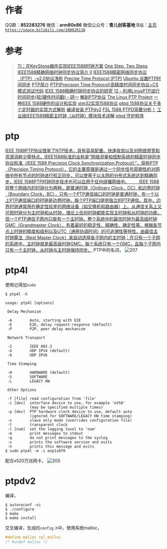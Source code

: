 ﻿# 作者
QQ群：**852283276**
微信：**arm80x86**
微信公众号：**青儿创客基地**
B站：[主页 `https://space.bilibili.com/208826118`](https://space.bilibili.com/208826118)

# 参考
> [TI：在KeyStone器件实现IEEE1588时钟方案](https://www.eefocus.com/communication/339581)
> [One Step, Two Steps](https://www.jianshu.com/p/6cb197183a3c)
> [IEEE1588精确网络时钟同步协议简介 II](https://www.cnblogs.com/byeyear/archive/2012/10/14/2723336.html)
> [IEEE1588精密网络同步协议（PTP）-v2.0协议浅析](http://blog.sina.com.cn/s/blog_4b0cdab70100k4fv.html)
> [Precise Time Protocol (PTP)](https://wiki.wireshark.org/Protocols/ptp)
> [Ubuntu 设置PTP时间同步](https://blog.csdn.net/u013431916/article/details/83054369)
> [PTP简介](https://www.cnblogs.com/zhuchunling/p/5911814.html)
> [PTP(Precision Time Protocol)高精度时间同步协议+CS模式测试代码](https://blog.csdn.net/woswod/article/details/82345380)
> [IEEE 1588精确时钟同步协议的研究](https://blog.csdn.net/a746742897/article/details/53286040)
> [12 - 利用LinuxPTP进行时间同步(软/硬件时间戳) - 研一](https://blog.csdn.net/BUPTOctopus/article/details/86246335)
> [解剖PTP协议](https://www.cnblogs.com/dakewei/p/10881699.html)
> [The Linux PTP Project](http://linuxptp.sourceforge.net/)
> [一种IEEE 1588硬件的设计和实现](https://blog.csdn.net/a746742897/article/details/53285920)
> [stm32实现1588协议](https://blog.csdn.net/iodoo/article/details/9785871)
> [ptpd 1588协议关于多个定时器的实现方式解析](https://blog.csdn.net/linxing927/article/details/73649808)
> [编译安装 PTPdv2](https://blog.csdn.net/qq_30943197/article/details/87966486)
> [FSL 1588 PTPD简要分析！](https://blog.csdn.net/zjy900507/article/details/69747314)
> [工业级IEEE1588精密主时钟（从时钟）模块技术详解](https://blog.csdn.net/weixin_44990608/article/details/90716040)
> [ptpd 守护程序](https://blog.csdn.net/zjy900507/article/details/69744473)

# ptp
[IEEE 1588PTP协议借鉴了NTP技术，具有容易配置、快速收敛以及对网络带宽和资源消耗少等特点。IEEE1588标准的全称是“网络测量和控制系统的精密时钟同步协议标准（IEEE 1588 Precision Clock Synchronization Protocol）”，简称PTP（Precision Timing Protocol），它的主要原理是通过一个同步信号周期性的对网络中所有节点的时钟进行校正同步，可以使基于以太网的分布式系统达到精确同步，IEEE 1588PTP时钟同步技术也可以应用于任何组播网络中。
　　IEEE 1588将整个网络内的时钟分为两种，即普通时钟（Ordinary Clock，OC）和边界时钟（Boundary Clock，BC），只有一个PTP通信端口的时钟是普通时钟，有一个以上PTP通信端口的时钟是边界时钟，每个PTP端口提供独立的PTP通信。其中，边界时钟通常用在确定性较差的网络设备（如交换机和路由器）上。从通信关系上又可把时钟分为主时钟和从时钟，理论上任何时钟都能实现主时钟和从时钟的功能，但一个PTP通信子网内只能有一个主时钟。整个系统中的最优时钟为最高级时钟GMC（Grandmaster Clock），有着最好的稳定性、精确性、确定性等。根据各节点上时钟的精度和级别以及UTC（通用协调时间）的可追溯性等特性，由最佳主时钟算法（Best Master Clock）来自动选择各子网内的主时钟；在只有一个子网的系统中，主时钟就是最高级时钟GMC。每个系统只有一个GMC，且每个子网内只有一个主时钟，从时钟与主时钟保持同步。](https://blog.csdn.net/weixin_44990608/article/details/90716040)
PTP中的名词，
![207](https://img-blog.csdnimg.cn/20191010214741879.png?x-oss-process=image/watermark,type_ZmFuZ3poZW5naGVpdGk,shadow_10,text_aHR0cHM6Ly9ibG9nLmNzZG4ubmV0L1podV9aaHVfMjAwOQ==,size_16,color_FFFFFF,t_70)
# ptp4l
使用记得加`sudo`
```shell
$ ptp4l -h

usage: ptp4l [options]

 Delay Mechanism

 -A        Auto, starting with E2E
 -E        E2E, delay request-response (default)
 -P        P2P, peer delay mechanism

 Network Transport

 -2        IEEE 802.3
 -4        UDP IPV4 (default)
 -6        UDP IPV6

 Time Stamping

 -H        HARDWARE (default)
 -S        SOFTWARE
 -L        LEGACY HW

 Other Options

 -f [file] read configuration from 'file'
 -i [dev]  interface device to use, for example 'eth0'
           (may be specified multiple times)
 -p [dev]  PTP hardware clock device to use, default auto
           (ignored for SOFTWARE/LEGACY HW time stamping)
 -s        slave only mode (overrides configuration file)
 -t        transparent clock
 -l [num]  set the logging level to 'num'
 -m        print messages to stdout
 -q        do not print messages to the syslog
 -v        prints the software version and exits
 -h        prints this message and exits
$ sudo ptp4l -m -i enp1s0f0
```
配合x520万兆网卡，
![205](https://img-blog.csdnimg.cn/20191009202008525.png?x-oss-process=image/watermark,type_ZmFuZ3poZW5naGVpdGk,shadow_10,text_aHR0cHM6Ly9ibG9nLmNzZG4ubmV0L1podV9aaHVfMjAwOQ==,size_16,color_FFFFFF,t_70)
# ptpdv2
编译，
```shell
$ autoreconf -vi
$ ./configure
$ make
$ make install
```
交叉编译，生成的`config.h`中，使用系统malloc，
```c
#define malloc rpl_malloc
/* #undef malloc */
```


